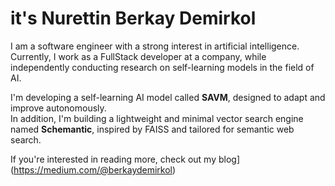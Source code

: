 # it's Nurettin Berkay Demirkol

I am a software engineer with a strong interest in artificial intelligence.  
Currently, I work as a FullStack developer at a company, while independently conducting research on self-learning models in the field of AI.

I'm developing a self-learning AI model called **SAVM**, designed to adapt and improve autonomously.  
In addition, I'm building a lightweight and minimal vector search engine named **Schemantic**, inspired by FAISS and tailored for semantic web search.

If you're interested in reading more, check out my blog](https://medium.com/@berkaydemirkol)

